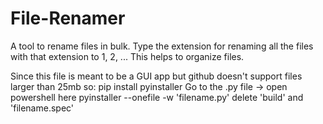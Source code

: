 # File-Renamer
A tool to rename files in bulk.
Type the extension for renaming all the files with that extension to 1, 2, ...
This helps to organize files.


Since this file is meant to be a GUI app but github doesn't support files larger than 25mb so:
pip install pyinstaller
Go to the .py file -> open powershell here
pyinstaller --onefile -w 'filename.py'
delete 'build' and 'filename.spec'
